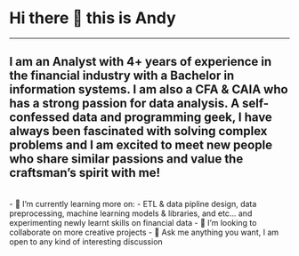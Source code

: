 # Hi there 👋 this is Andy
***
## I am an Analyst with 4+ years of experience in the financial industry with a Bachelor in information systems. I am also a CFA & CAIA who has a strong passion for data analysis. A self-confessed data and programming geek, I have always been fascinated with solving complex problems and I am excited to meet new people who share similar passions and value the craftsman’s spirit with me!

<br>
- 🌱 I’m currently learning more on:
  - ETL & data pipline design, data preprocessing, machine learning models & libraries, and etc...
and experimenting newly learnt skills on financial data
- 👯 I’m looking to collaborate on more creative projects
- 💬 Ask me anything you want, I am open to any kind of interesting discussion

<!--
**ccfandy1/ccfandy1** is a ✨ _special_ ✨ repository because its `README.md` (this file) appears on your GitHub profile.

Here are some ideas to get you started:

-->
